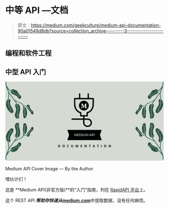# 中等 API —文档

> 原文：<https://medium.com/geekculture/medium-api-documentation-90a01549d8db?source=collection_archive---------3----------------------->

## 编程和软件工程

## 中型 API 入门

![](img/7e16c97bca161e48eb2326fa2922ed6f.png)

Medium API Cover Image — By the Author

嘿伙计们！

这是 **Medium API(非官方版)**的“入门”指南，列在 [RapidAPI 平台](http://hub.mediumapi.com)上。

这个 REST API ***帮助你快速从***[**medium.com**](/)中提取数据，没有任何麻烦。